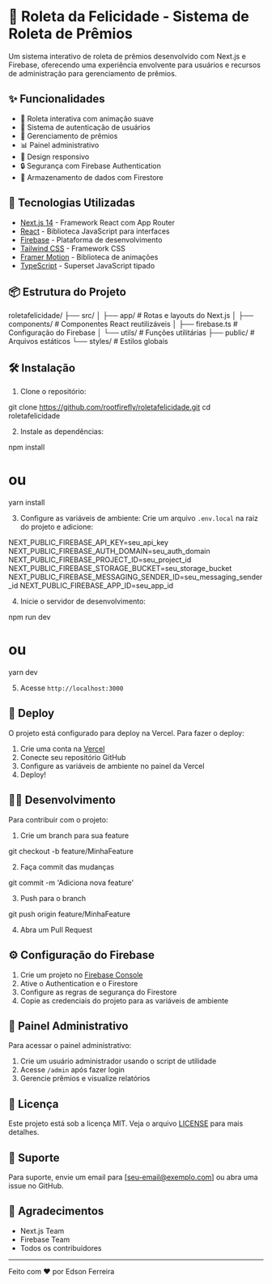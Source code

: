 # 🎡 Roleta da Felicidade - Sistema de Roleta de Prêmios

Um sistema interativo de roleta de prêmios desenvolvido com Next.js e Firebase, oferecendo uma experiência envolvente para usuários e recursos de administração para gerenciamento de prêmios.


## ✨ Funcionalidades

- 🎲 Roleta interativa com animação suave
- 👤 Sistema de autenticação de usuários
- 🎁 Gerenciamento de prêmios
- 📊 Painel administrativo
- 📱 Design responsivo
- 🔒 Segurança com Firebase Authentication
- 💾 Armazenamento de dados com Firestore

## 🚀 Tecnologias Utilizadas

- [Next.js 14](https://nextjs.org/) - Framework React com App Router
- [React](https://reactjs.org/) - Biblioteca JavaScript para interfaces
- [Firebase](https://firebase.google.com/) - Plataforma de desenvolvimento
- [Tailwind CSS](https://tailwindcss.com/) - Framework CSS
- [Framer Motion](https://www.framer.com/motion/) - Biblioteca de animações
- [TypeScript](https://www.typescriptlang.org/) - Superset JavaScript tipado

## 📦 Estrutura do Projeto


roletafelicidade/
├── src/
│   ├── app/              # Rotas e layouts do Next.js
│   ├── components/       # Componentes React reutilizáveis
│   ├── firebase.ts      # Configuração do Firebase
│   └── utils/           # Funções utilitárias
├── public/              # Arquivos estáticos
└── styles/             # Estilos globais


## 🛠️ Instalação

1. Clone o repositório:

git clone https://github.com/rootfirefly/roletafelicidade.git
cd roletafelicidade


2. Instale as dependências:

npm install
# ou
yarn install


3. Configure as variáveis de ambiente:
Crie um arquivo `.env.local` na raiz do projeto e adicione:


NEXT_PUBLIC_FIREBASE_API_KEY=seu_api_key
NEXT_PUBLIC_FIREBASE_AUTH_DOMAIN=seu_auth_domain
NEXT_PUBLIC_FIREBASE_PROJECT_ID=seu_project_id
NEXT_PUBLIC_FIREBASE_STORAGE_BUCKET=seu_storage_bucket
NEXT_PUBLIC_FIREBASE_MESSAGING_SENDER_ID=seu_messaging_sender_id
NEXT_PUBLIC_FIREBASE_APP_ID=seu_app_id

4. Inicie o servidor de desenvolvimento:


npm run dev
# ou
yarn dev

5. Acesse `http://localhost:3000`

## 🚀 Deploy

O projeto está configurado para deploy na Vercel. Para fazer o deploy:

1. Crie uma conta na [Vercel](https://vercel.com)
2. Conecte seu repositório GitHub
3. Configure as variáveis de ambiente no painel da Vercel
4. Deploy!


## 👨‍💻 Desenvolvimento

Para contribuir com o projeto:

1. Crie um branch para sua feature


git checkout -b feature/MinhaFeature


2. Faça commit das mudanças


git commit -m 'Adiciona nova feature'


3. Push para o branch


git push origin feature/MinhaFeature

4. Abra um Pull Request


## ⚙️ Configuração do Firebase

1. Crie um projeto no [Firebase Console](https://console.firebase.google.com)
2. Ative o Authentication e o Firestore
3. Configure as regras de segurança do Firestore
4. Copie as credenciais do projeto para as variáveis de ambiente


## 🔑 Painel Administrativo

Para acessar o painel administrativo:

1. Crie um usuário administrador usando o script de utilidade
2. Acesse `/admin` após fazer login
3. Gerencie prêmios e visualize relatórios


## 📝 Licença

Este projeto está sob a licença MIT. Veja o arquivo [LICENSE](LICENSE) para mais detalhes.

## 🤝 Suporte

Para suporte, envie um email para [[seu-email@exemplo.com](mailto:seu-email@exemplo.com)] ou abra uma issue no GitHub.

## 🙏 Agradecimentos

- Next.js Team
- Firebase Team
- Todos os contribuidores


---

Feito com ❤️ por Edson Ferreira


